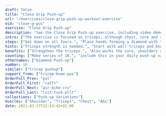 ```yaml
---
draft: false
title: "Close Grip Push-up"
url: "/exercises/close-grip-push-up-workout-exercise"
eid: "close-g-pus"
exercise: "Close Grip Push-up"
description: "See the Close Grip Push-up exercise, including video demonstration, instructions on how-to perform, benefits, activated body parts and related exercises."
intro: ["The exercise is focused on triceps, although chest, core and shoulders are also involved."]
steps: ["Get down on all fours.", "Place hands forming a diamond with thumb and indicator fingers.", "Straighten arms and legs.", "Lower the body, the chest nearly touches the floor.", "Pause, then straight your arms and push back up."]
hints: ["Triceps strength is needed.", "Start with wall-triceps and knee-triceps push-ups, if needed.", "keep your core engaged, the all body in a straight line."]
benefits: ["Strengthen the triceps.", "Also works the core, shoulders and chest."]
counting: ["Make series of 10.", "include this in your daily push-up variations."]
othernames: ["Diamond Push-up"]
number: 16
similar: ["tricep pushup"]
support_from: ["tricep-knee-pus"]
OrderFull_Prev: "pul"
OrderFull_First: "calfr"
OrderFull_Next: "air-bike-cru"
OrderFull_Last: "lsit-tuck-pllt"
collections: ["Push-up Variations"]
muscles: ["Shoulder", "Triceps", "Chest", "Abs"]
date: 2021-03-17T22:53:43+01:00
---
```

